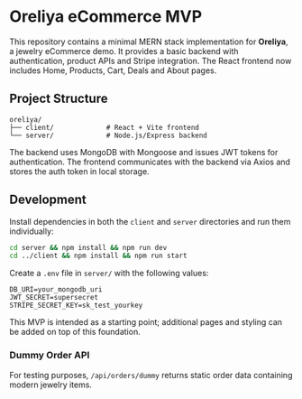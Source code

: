 # Oreliya eCommerce MVP

This repository contains a minimal MERN stack implementation for **Oreliya**, a jewelry eCommerce demo. It provides a basic backend with authentication, product APIs and Stripe integration. The React frontend now includes Home, Products, Cart, Deals and About pages.

## Project Structure

```
oreliya/
├── client/             # React + Vite frontend
└── server/             # Node.js/Express backend
```

The backend uses MongoDB with Mongoose and issues JWT tokens for authentication. The frontend communicates with the backend via Axios and stores the auth token in local storage.

## Development

Install dependencies in both the `client` and `server` directories and run them individually:

```bash
cd server && npm install && npm run dev
cd ../client && npm install && npm run start
```

Create a `.env` file in `server/` with the following values:

```
DB_URI=your_mongodb_uri
JWT_SECRET=supersecret
STRIPE_SECRET_KEY=sk_test_yourkey
```

This MVP is intended as a starting point; additional pages and styling can be added on top of this foundation.

### Dummy Order API

For testing purposes, `/api/orders/dummy` returns static order data containing modern jewelry items.
